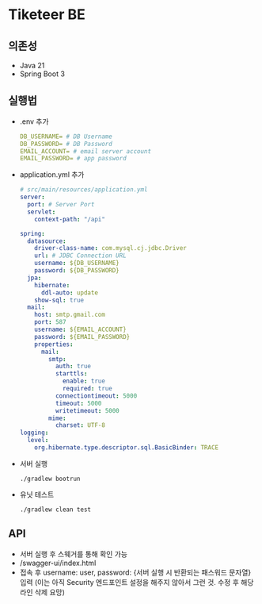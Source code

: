# Tiketeer BE

## 의존성

- Java 21
- Spring Boot 3

## 실행법

- .env 추가
  ```yml
  DB_USERNAME= # DB Username
  DB_PASSWORD= # DB Password
  EMAIL_ACCOUNT= # email server account
  EMAIL_PASSWORD= # app password
  ```

- application.yml 추가
  ```yml
  # src/main/resources/application.yml
  server:
    port: # Server Port
    servlet:
      context-path: "/api"

  spring:
    datasource:
      driver-class-name: com.mysql.cj.jdbc.Driver
      url: # JDBC Connection URL
      username: ${DB_USERNAME}
      password: ${DB_PASSWORD}
    jpa:
      hibernate:
        ddl-auto: update
      show-sql: true
    mail:
      host: smtp.gmail.com
      port: 587
      username: ${EMAIL_ACCOUNT}
      password: ${EMAIL_PASSWORD}
      properties:
        mail:
          smtp:
            auth: true
            starttls:
              enable: true
              required: true
            connectiontimeout: 5000
            timeout: 5000
            writetimeout: 5000
          mime:
            charset: UTF-8
  logging:
    level:
      org.hibernate.type.descriptor.sql.BasicBinder: TRACE
  ```

- 서버 실행
  ```shell
  ./gradlew bootrun
  ```
- 유닛 테스트
  ```shell
  ./gradlew clean test
  ```

## API

- 서버 실행 후 스웨거를 통해 확인 가능
- /swagger-ui/index.html
- 접속 후 username: user, password: {서버 실행 시 반환되는 패스워드 문자열} 입력 (이는 아직 Security 엔드포인트 설정을 해주지 않아서 그런 것. 수정 후 해당 라인 삭제 요망)